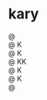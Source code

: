 # kary

@ <br/>
@ K <br/>
@ K <br/>
@ KK<br/>
@ K <br/>
@ K <br/>
@ <br/>

<!--
@ 
@ K  @   @   @@   @ @
@ K K   @ @  @ @  @ @
@ KK    @@@  @@   @ @
@ K @   @ @  @ @   @
@ K  @  @ @  @ @   @
@
-->


